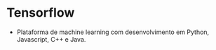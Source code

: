 # Tensorflow
- Plataforma de machine learning com desenvolvimento em Python, Javascript, C++ e Java. 